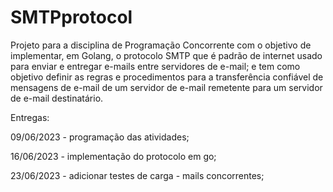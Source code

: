 # SMTPprotocol
Projeto para a disciplina de Programação Concorrente com o objetivo de implementar, em Golang, o protocolo SMTP que é padrão de internet usado para enviar e entregar e-mails entre servidores de e-mail; e tem como objetivo definir as regras e procedimentos para a transferência confiável de mensagens de e-mail de um servidor de e-mail remetente para um servidor de e-mail destinatário.


Entregas:

09/06/2023 - programação das atividades;

16/06/2023 - implementação do protocolo em go;

23/06/2023 - adicionar testes de carga - mails concorrentes;
